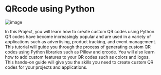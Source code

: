 # QRcode using Python

![image](https://user-images.githubusercontent.com/118778677/225958497-93165f87-1a88-426b-bc48-b5db4b56b589.png)

In this Project, you will learn how to create custom QR codes using Python. QR codes have become increasingly popular and are used in a variety of applications such as advertising, product tracking, and event management. This tutorial will guide you through the process of generating custom QR codes using Python libraries such as Pillow and qrcode. You will also learn how to add custom features to your QR codes such as colors and logos. This hands-on guide will give you the skills you need to create custom QR codes for your projects and applications.
